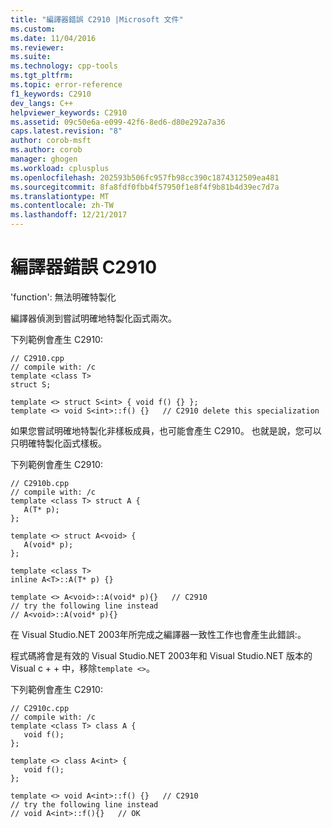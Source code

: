 ```yaml
---
title: "編譯器錯誤 C2910 |Microsoft 文件"
ms.custom: 
ms.date: 11/04/2016
ms.reviewer: 
ms.suite: 
ms.technology: cpp-tools
ms.tgt_pltfrm: 
ms.topic: error-reference
f1_keywords: C2910
dev_langs: C++
helpviewer_keywords: C2910
ms.assetid: 09c50e6a-e099-42f6-8ed6-d80e292a7a36
caps.latest.revision: "8"
author: corob-msft
ms.author: corob
manager: ghogen
ms.workload: cplusplus
ms.openlocfilehash: 202593b506fc957fb98cc390c1874312509ea481
ms.sourcegitcommit: 8fa8fdf0fbb4f57950f1e8f4f9b81b4d39ec7d7a
ms.translationtype: MT
ms.contentlocale: zh-TW
ms.lasthandoff: 12/21/2017
---
```

# <a name="compiler-error-c2910"></a>編譯器錯誤 C2910
'function': 無法明確特製化  
  
 編譯器偵測到嘗試明確地特製化函式兩次。  
  
 下列範例會產生 C2910:  
  
```  
// C2910.cpp  
// compile with: /c  
template <class T>  
struct S;  
  
template <> struct S<int> { void f() {} };  
template <> void S<int>::f() {}   // C2910 delete this specialization  
```  
  
 如果您嘗試明確地特製化非樣板成員，也可能會產生 C2910。 也就是說，您可以只明確特製化函式樣板。  
  
 下列範例會產生 C2910:  
  
```  
// C2910b.cpp  
// compile with: /c  
template <class T> struct A {  
   A(T* p);  
};  
  
template <> struct A<void> {  
   A(void* p);  
};  
  
template <class T>  
inline A<T>::A(T* p) {}  
  
template <> A<void>::A(void* p){}   // C2910  
// try the following line instead  
// A<void>::A(void* p){}  
```  
  
 在 Visual Studio.NET 2003年所完成之編譯器一致性工作也會產生此錯誤:。  
  
 程式碼將會是有效的 Visual Studio.NET 2003年和 Visual Studio.NET 版本的 Visual c + + 中，移除`template <>`。  
  
 下列範例會產生 C2910:  
  
```  
// C2910c.cpp  
// compile with: /c  
template <class T> class A {  
   void f();  
};  
  
template <> class A<int> {  
   void f();  
};  
  
template <> void A<int>::f() {}   // C2910  
// try the following line instead  
// void A<int>::f(){}   // OK  
```